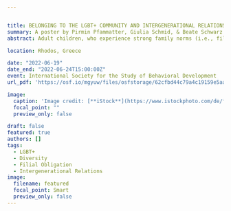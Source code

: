 ```yaml
---


title: BELONGING TO THE LGBT+ COMMUNITY AND INTERGENERATIONAL RELATIONS: THE ROLE OF FILIAL OBLIGATIONS
summary: A poster by Pirmin Pfammatter, Giulia Schmid, & Beate Schwarz
abstract: Adult children, who experience strong family norms (i.e., filial obligations) tend to have closer and more intimate intergenerational relations (i.e., support given to parents and relationship quality) with their parents. However, these findings are primarily based on heterosexual and cis-gender adults. According to research, the family norms of Lesbian, Gay, Bisexual, Transgender and other sexual orientation and gender minority (LGBT+) adults tend to be lower compared to sexual orientation and gender identity majority (SGM) adults. Whether these lower filial obligations are associated with the intergenerational relations of LGBT+ adults is currently unknown. Hence, the present study aims to answer the following questions; 1) Do filial obligations mediate the relationship between belonging to the LGBT+ community and support given to parents? 2) Do filial obligations mediate the relationship between belonging to the LGBT+ community and the relationship quality to parents? The sample consisted of n = 135 LGBT+ adults and n = 135 SGM adults. The mean age was M = 28.4 years (SD = 8.54 years). The sample consisted of n = 156 (57.8%) women, n = 100 (37%) men, n = 14 (5.2%) people, who identified as gender non-binary. The measures included a scale on filial obligations, parent-child relationship quality and support given to parents. Structural Equation Modelling showed lower filial obligations in LGBT+ adults. Filial obligations mediated the association between belonging to the LGBT+ community and giving support to parents as well as the relationship quality to the mother, but not the father. In the discussion, the challenges adult LGBT+s face regarding their intergenerational relations will be addressed.

location: Rhodos, Greece

date: "2022-06-19"
date_end: "2022-06-24T15:00:00Z"
event: International Society for the Study of Behavioral Development
url_pdf: 'https://osf.io/mgyuw/files/osfstorage/62cfbd44c79a4c19159e5aa9'

image:
  caption: 'Image credit: [**iStock**](https://www.istockphoto.com/de/foto/regenbogen-flagge-sonne-wind-und-blauem-himmel-gm177351937-20205279?phrase=lgbt%20pride%20flag)'
  focal_point: ""
  preview_only: false

draft: false
featured: true
authors: []
tags:
  - LGBT+
  - Diversity
  - Filial Obligation
  - Intergenerational Relations
image:
  filename: featured
  focal_point: Smart
  preview_only: false
---
```

